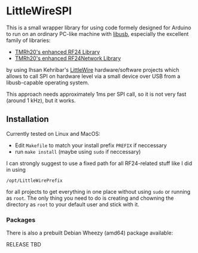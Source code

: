 # LittleWireSPI

This is a small wrapper library for using code formely designed for Arduino to run on an ordinary PC-like machine with [libusb](http://www.libusb.org/), especially the excellent family of libraries:

* [TMRh20's enhanced RF24 Library](https://github.com/TMRh20/RF24)
* [TMRh20's enhanced RF24Network Library](https://github.com/TMRh20/RF24Network)

by using Ihsan Kehribar's [LittleWire](http://littlewire.cc/) hardware/software projects which allows to call SPI on hardware level via a small device over USB from a libusb-capable operating system.

This approach needs approximately 1ms per SPI call, so it is not very fast (around 1 kHz), but it works.


## Installation

Currently tested on Linux and MacOS:

* Edit ```Makefile``` to match your install prefix ```PREFIX``` if neccessary
* run ```make install``` (maybe using ```sudo``` if neccessary)

I can strongly suggest to use a fixed path for all RF24-related stuff like I did in using

```
/opt/LittleWirePrefix
```

for all projects to get everything in one place without using ```sudo``` or running as ```root```. The only thing you need to do is creating and chowning the directory as ```root``` to your default user and stick with it.

### Packages

There is also a prebuilt Debian Wheezy (amd64) package available:

RELEASE TBD

